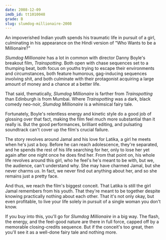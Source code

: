 ```yaml
---
date: 2008-12-09
imdb_id: tt1010048
grade: B
slug: slumdog-millionaire-2008
---
```


An impoverished Indian youth spends his traumatic life in pursuit of a girl, culminating in his appearance on the Hindi version of "Who Wants to be a Millionaire?"

_Slumdog Millionaire_ has a lot in common with director Danny Boyle's breakout film, <span data-imdb-id="tt0117951">_Trainspotting_</span>. Both open with chase sequences set to a thumping beat, both focus on youths trying to escape their environments and circumstances, both feature humorous, gag-inducing sequences involving shit, and both culminate with their protagonist acquiring a large amount of money and a chance at a better life.

That said, thematically, _Slumdog Millionaire_ is farther from _Trainspotting_ than Edinburgh is from Mumbai. Where _Trainspotting_ was a dark, black comedy neo-noir, _Slumdog Millionaire_ is a whimsical fairy tale.

Fortunately, Boyle's relentless energy and kinetic style do a good job of glossing over that fact, making the film feel much more substantial than it really is. But the good performances, brilliant editing, and pulsating soundtrack can't cover up the film's crucial failure.

The story revolves around Jamal and his love for Latika, a girl he meets when he's just a boy. Before he can reach adolescence, they're separated, and he spends the rest of his life searching for her, only to lose her yet again after one night once he does find her. From that point on, his whole life revolves around this girl, who he feel's he's meant to be with, but we, the audience, can't understand why. She may have charmed Jamal, but she never charms _us_. In fact, we never find out anything about her, and so she remains just a pretty face.

And thus, we reach the film's biggest conceit. That Latika is still the girl Jamal remembers from his youth. That they're meant to be together despite knowing practically nothing about each other. That it's not only okay, but even profitable, to live your life solely in pursuit of a single woman you don't know.

If you buy into this, you'll go for _Slumdog Millionaire_ in a big way. The flash, the energy, and the feel-good nature are there in full force, capped off by a memorable closing-credits sequence. But if the conceit's too great, then you'll see it as a well-done fairy tale and nothing more.
